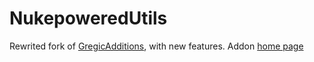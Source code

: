# NukepoweredUtils
Rewrited fork of [GregicAdditions](https://github.com/EmosewaPixel/GregicAdditions), with new features.
Addon [home page](https://nukepowered.info)

